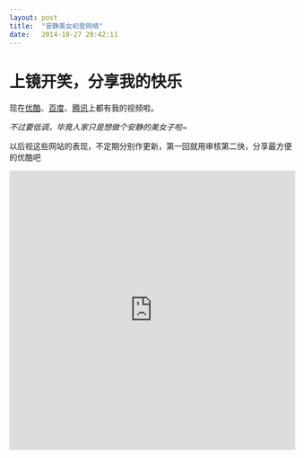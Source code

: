 ```yaml
---
layout: post
title:  "安静美女初登网络"
date:   2014-10-27 20:42:11
---
```

上镜开笑，分享我的快乐
=======

现在[优酷][1]、[百度][2]、[腾讯][3]上都有我的视频啦。

*不过要低调，毕竟人家只是想做个安静的美女子啦~*

以后视这些网站的表现，不定期分别作更新，第一回就用审核第二快，分享最方便的优酷吧

<iframe height=498 width=510 src="http://player.youku.com/embed/XODEyNzM3MjI0" frameborder=0 allowfullscreen> </iframe>


  [1]: http://v.youku.com/v_show/id_XODEyNzM3MjI0.html
  [2]: http://pan.baidu.com/s/1dDu4kt7
  [3]: http://v.qq.com/page/v/7/0/v01391om470.html
